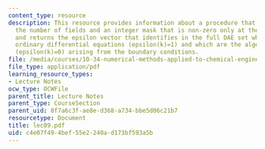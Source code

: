 ```yaml
---
content_type: resource
description: This resource provides information about a procedure that takes as input
  the number of fields and an integer mask that is non-zero only at the interior points,
  and returns the epsilon vector that identifies in the full DAE set which are the
  ordinary differential equations (epsilon(k)=1) and which are the algebraic equations
  (epsilon(k)=0) arising from the boundary conditions.
file: /media/courses/10-34-numerical-methods-applied-to-chemical-engineering-fall-2005/c4e07f494bef55e2240ad173bf593a5b_lec09.pdf
file_type: application/pdf
learning_resource_types:
- Lecture Notes
ocw_type: OCWFile
parent_title: Lecture Notes
parent_type: CourseSection
parent_uid: 8f7a6c3f-ae8e-d368-a734-bbe5d06c21b7
resourcetype: Document
title: lec09.pdf
uid: c4e07f49-4bef-55e2-240a-d173bf593a5b
---
```

